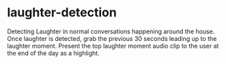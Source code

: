 # laughter-detection
Detecting Laughter in normal conversations happening around the house. Once laughter is detected, grab the previous 30 seconds leading up to the laughter moment. Present the top laughter moment audio clip to the user at the end of the day as a highlight. 
